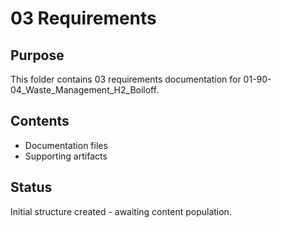 # 03 Requirements

## Purpose
This folder contains 03 requirements documentation for 01-90-04_Waste_Management_H2_Boiloff.

## Contents
- Documentation files
- Supporting artifacts

## Status
Initial structure created - awaiting content population.
